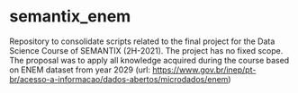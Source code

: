 # semantix_enem
Repository to consolidate scripts related to the final project for the Data Science Course of SEMANTIX (2H-2021).
The project has no fixed scope. The proposal was to apply all knowledge acquired during the course based on ENEM dataset from year 2029 (url: https://www.gov.br/inep/pt-br/acesso-a-informacao/dados-abertos/microdados/enem)
